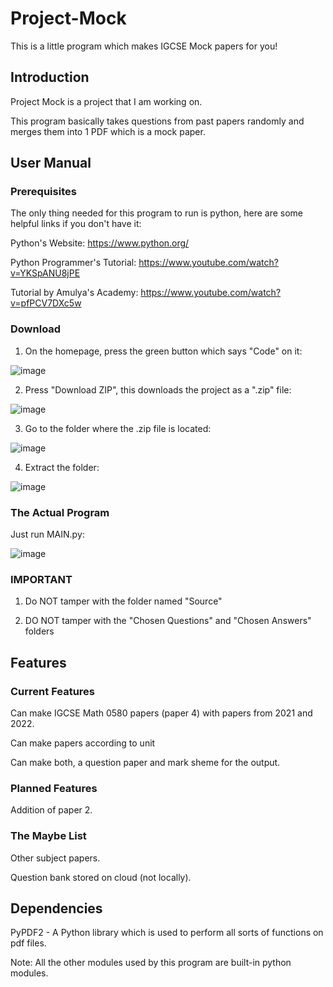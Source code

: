 # Project-Mock
This is a little program which makes IGCSE Mock papers for you!

## Introduction
Project Mock is a project that I am working on.

This program basically takes questions from past papers randomly and merges them into 1 PDF which is a mock paper.

## User Manual 
### Prerequisites
The only thing needed for this program to run is python, here are some helpful links if you don't have it:

Python's Website: https://www.python.org/

Python Programmer's Tutorial: https://www.youtube.com/watch?v=YKSpANU8jPE

Tutorial by Amulya's Academy: https://www.youtube.com/watch?v=pfPCV7DXc5w

### Download
1. On the homepage, press the green button which says "Code" on it:

![image](https://user-images.githubusercontent.com/78927830/213275630-e4551769-dc0a-4b51-9a98-50758f54e1ff.png)

2. Press "Download ZIP", this downloads the project as a ".zip" file:

![image](https://user-images.githubusercontent.com/78927830/213276224-380e67d7-6afc-43ab-adf4-e2a19487e600.png)

3. Go to the folder where the .zip file is located:

![image](https://user-images.githubusercontent.com/78927830/213277053-99c18c11-059c-4bca-8dc4-11b6e75bd498.png)

4. Extract the folder:

![image](https://user-images.githubusercontent.com/78927830/213277526-3c70d9ee-3db9-4b35-9051-2809f9222456.png)

### The Actual Program

Just run MAIN.py:

![image](https://user-images.githubusercontent.com/78927830/213278073-1b82e74f-eee3-42d7-855d-f106a664b7b7.png)

### IMPORTANT
1. Do NOT tamper with the folder named "Source"

2. DO NOT tamper with the "Chosen Questions" and "Chosen Answers" folders

## Features
### Current Features
Can make IGCSE Math 0580 papers (paper 4) with papers from 2021 and 2022.

Can make papers according to unit

Can make both, a question paper and mark sheme for the output.

### Planned Features

Addition of paper 2.

### The Maybe List
Other subject papers.

Question bank stored on cloud (not locally).

## Dependencies
PyPDF2 - A Python library which is used to perform all sorts of functions on pdf files.

Note: All the other modules used by this program are built-in python modules.
